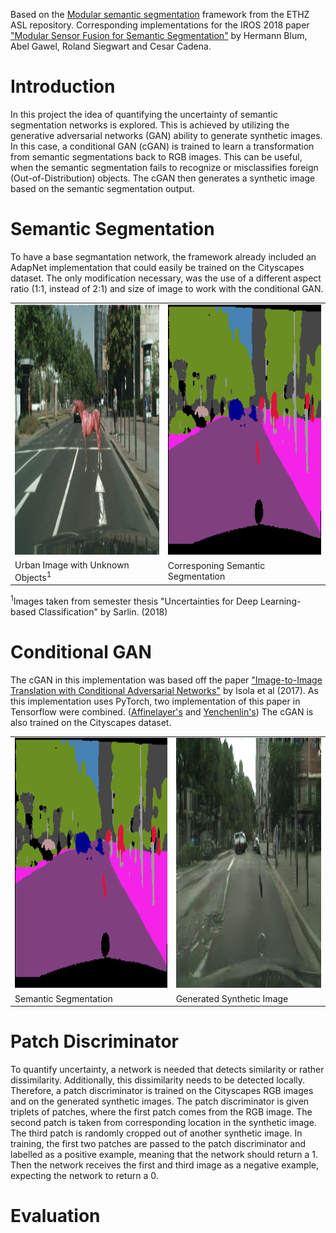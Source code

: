 Based on the [Modular semantic segmentation](https://github.com/ethz-asl/modular_semantic_segmentation) framework from the ETHZ ASL repository. 
Corresponding implementations for the IROS 2018 paper ["Modular Sensor Fusion for Semantic Segmentation"](https://arxiv.org/abs/1807.11249) by Hermann Blum, Abel Gawel, Roland Siegwart and Cesar Cadena.

# Introduction
In this project the idea of quantifying the uncertainty of semantic segmentation networks is explored. This is achieved by utilizing the generative adversarial networks (GAN) ability to generate synthetic images. In this case, a conditional GAN (cGAN) is trained to learn a transformation from semantic segmentations back to RGB images. This can be useful, when the semantic segmentation fails to recognize or misclassifies foreign (Out-of-Distribution) objects. The cGAN then generates a synthetic image based on the semantic segmentation output.

# Semantic Segmentation
To have a base segmantation network, the framework already included an AdapNet implementation that could easily be trained on the Cityscapes dataset. The only modification necessary, was the use of a different aspect ratio (1:1, instead of 2:1) and size of image to work with the conditional GAN.

<table>
  <tr>
    <td>
       <img height="400px" src="https://github.com/davesean/modular_semantic_segmentation/blob/publish/images/target_1.png">
    </td>
    <td>
       <img height="400px" src="https://github.com/davesean/modular_semantic_segmentation/blob/publish/images/input_1.png">
    </td>
  </tr>
  <tr>
      <td>
          <a> Urban Image with Unknown Objects<sup>1</sup> </a>
      </td>
      <td>
          <a> Corresponing Semantic Segmentation</a>
      </td>
  </tr>
</table>

<sup>1</sup>Images taken from semester thesis "Uncertainties for Deep Learning-based Classification" by Sarlin. (2018)

# Conditional GAN
The cGAN in this implementation was based off the paper ["Image-to-Image Translation with Conditional Adversarial Networks"](https://arxiv.org/abs/1611.07004) by Isola et al (2017). As this implementation uses PyTorch, two implementation of this paper in Tensorflow were combined. ([Affinelayer's](https://github.com/affinelayer/pix2pix-tensorflow) and [Yenchenlin's](https://github.com/yenchenlin/pix2pix-tensorflow)) The cGAN is also trained on the Cityscapes dataset.

<table>
  <tr>
    <td>
       <img height="400px" src="https://github.com/davesean/modular_semantic_segmentation/blob/publish/images/input_1.png">
    </td>
    <td>
       <img height="400px" src="https://github.com/davesean/modular_semantic_segmentation/blob/publish/images/synth_1.png">
    </td>
  </tr>
  <tr>
      <td>
          <a> Semantic Segmentation </a>
      </td>
      <td>
          <a> Generated Synthetic Image</a>
      </td>
  </tr>
</table>

# Patch Discriminator
To quantify uncertainty, a network is needed that detects similarity or rather dissimilarity. Additionally, this dissimilarity needs to be detected locally. Therefore, a patch discriminator is trained on the Cityscapes RGB images and on the generated synthetic images. The patch discriminator is given triplets of patches, where the first patch comes from the RGB image. The second patch is taken from corresponding location in the synthetic image. The third patch is randomly cropped out of another synthetic image. In training, the first two patches are passed to the patch discriminator and labelled as a positive example, meaning that the network should return a 1. Then the network receives the first and third image as a negative example, expecting the network to return a 0.

# Evaluation
